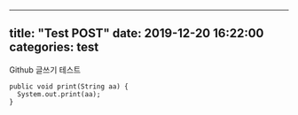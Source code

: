 ---
title: "Test POST"
date: 2019-12-20 16:22:00
categories: test
----
Github 글쓰기 테스트
```
public void print(String aa) {
  System.out.print(aa);
}
```
